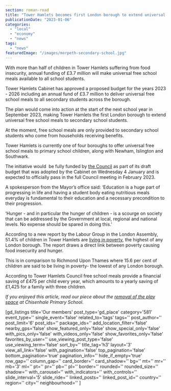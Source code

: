 ```yaml
---
section: roman-road
title: "Tower Hamlets becomes first London borough to extend universal free school meals to secondary school students"
publicationDate: "2023-01-06"
categories: 
  - "local"
  - "economy"
  - "news"
tags: 
  - "news"
featuredImage: "/images/morpeth-secondary-school.jpg"
---
```


With more than half of children in Tower Hamlets suffering from food insecurity, annual funding of £3.7 million will make universal free school meals available to all school students.

Tower Hamlets Cabinet has approved a proposed budget for the years 2023 - 2026 including an annual fund of £3.7 million to deliver universal free school meals to all secondary students across the borough. 

The plan would come into action at the start of the next school year in September 2023, making Tower Hamlets the first London borough to extend universal free school meals to secondary school students. 

At the moment, free school meals are only provided to secondary school students who come from households receiving benefits. 

Tower Hamlets is currently one of four boroughs to offer universal free school meals to primary school children, along with Newham, Islington and Southwark.  

The initiative would  be fully funded by [the Council](https://romanroadlondon.com/tower-hamlets-aspire-party-majority-win/) as part of its draft budget that was adopted by the Cabinet on Wednesday 4 January and is expected to officially pass in the full Council meeting in February 2023. 

A spokesperson from the Mayor’s office said: ‘Education is a huge part of progressing in life and having a student body eating nutritious meals everyday is fundamental to their education and a necessary precondition to their progression. 

‘Hunger - and in particular the hunger of children - is a scourge on society that can be addressed by the Government at local, regional and national levels. No expense should be spared in doing this.’ 

According to a new report by the Labour Group in the London Assembly, 51.4% of children in Tower Hamlets are [living in poverty](https://romanroadlondon.com/cost-living-crisis-working-overtime/), the highest of any London borough. The report draws a direct link between poverty causing food insecurity and hunger. 

This is in comparison to Richmond Upon Thames where 15.6 per cent of children are said to be living in poverty- the lowest of any London borough. 

According to Tower Hamlets Council free school meals provide a financial saving of £475 per child every year, which amounts to a yearly saving of £1,425 for a family with three children.

_If you enjoyed this article, read our piece about the_ [_removal of the play space_](https://romanroadlondon.com/chisenhale-play-space-removed-overnight/) _at Chisenhale Primary School._ 

\[gd\_listings title='Our members' post\_type='gd\_place' category='581' event\_type='' single\_event='false' related\_to='tags' tags='' post\_author='' post\_limit='6' post\_ids='' package\_ids='' add\_location\_filter='false' nearby\_gps='false' show\_featured\_only='false' show\_special\_only='false' with\_pics\_only='false' with\_videos\_only='false' show\_favorites\_only='false' favorites\_by\_user='' use\_viewing\_post\_type='false' use\_viewing\_term='false' sort\_by='' title\_tag='h3' layout='3' view\_all\_link='false' with\_pagination='false' top\_pagination='false' bottom\_pagination='true' pagination\_info='' hide\_if\_empty='true' row\_gap='' column\_gap='' card\_border='' card\_shadow='' bg='' mt='' mr='' mb='3' ml='' pt='' pr='' pb='' pl='' border='' rounded='' rounded\_size='' shadow='' with\_carousel='' with\_indicators='' with\_controls='' slide\_interval='5' slide\_ride='' linked\_posts='' linked\_post\_id='' country='' region='' city='' neighbourhood='' \]

